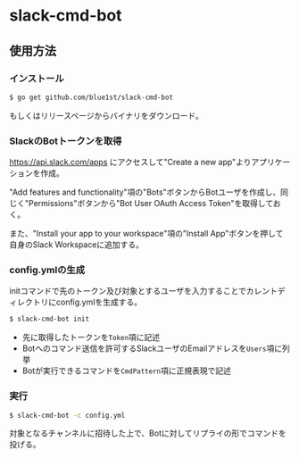 # slack-cmd-bot

## 使用方法

### インストール

```bash
$ go get github.com/blue1st/slack-cmd-bot 
```

もしくはリリースページからバイナリをダウンロード。

### SlackのBotトークンを取得

https://api.slack.com/apps にアクセスして"Create a new app"よりアプリケーションを作成。

"Add features and functionality"項の"Bots"ボタンからBotユーザを作成し、同じく"Permissions"ボタンから"Bot User OAuth Access Token"を取得しておく。

また、"Install your app to your workspace"項の"Install App"ボタンを押して自身のSlack Workspaceに追加する。

### config.ymlの生成

initコマンドで先のトークン及び対象とするユーザを入力することでカレントディレクトリにconfig.ymlを生成する。
 
```bash
$ slack-cmd-bot init
```

* 先に取得したトークンを`Token`項に記述
* Botへのコマンド送信を許可するSlackユーザのEmailアドレスを`Users`項に列挙
* Botが実行できるコマンドを`CmdPattern`項に正規表現で記述

### 実行

```bash
$ slack-cmd-bot -c config.yml
```

対象となるチャンネルに招待した上で、Botに対してリプライの形でコマンドを投げる。
